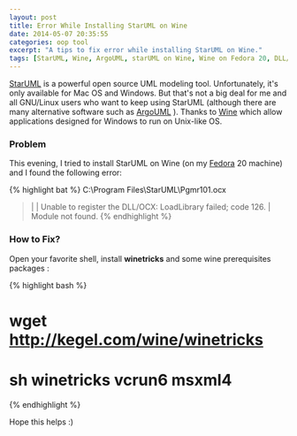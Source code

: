 ```yaml
---
layout: post
title: Error While Installing StarUML on Wine
date: 2014-05-07 20:35:55
categories: oop tool
excerpt: "A tips to fix error while installing StarUML on Wine."
tags: [StarUML, Wine, ArgoUML, starUML on Wine, Wine on Fedora 20, DLL/OCX, kegel, winetricks, vcrun6, msxml4]
---
```


[StarUML](http://staruml.io/) is a powerful open source UML modeling tool. Unfortunately, it's only available for Mac OS and Windows. But that's not a big deal for me and all GNU/Linux users who want to keep using StarUML (although there are many alternative software such as [ArgoUML](http://argouml.tigris.org/) ). Thanks to [Wine](https://www.winehq.org/) which allow applications designed for Windows to run on Unix-like OS. 

### Problem
This evening, I tried to install StarUML on Wine (on my [Fedora](http://fedoraproject.org/) 20 machine) and I found the following error:

{% highlight bat %}
C:\Program Files\StarUML\Pgmr101.ocx
> |
> | Unable to register the DLL/OCX: LoadLibrary failed; code 126.
> | Module not found.
{% endhighlight %}

### How to Fix?
Open your favorite shell, install **winetricks** and some wine prerequisites packages :

{% highlight bash %}
# wget http://kegel.com/wine/winetricks

# sh winetricks vcrun6 msxml4
{% endhighlight %}

Hope this helps :) 